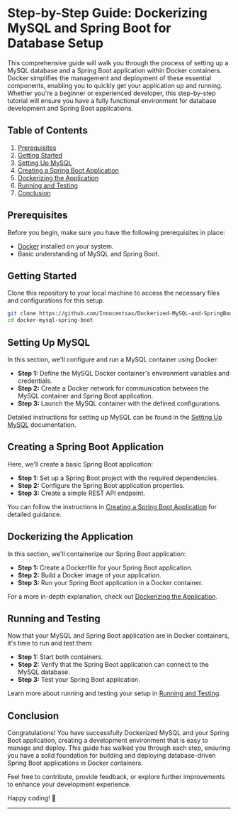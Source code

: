 # Step-by-Step Guide: Dockerizing MySQL and Spring Boot for Database Setup

This comprehensive guide will walk you through the process of setting up a MySQL database and a Spring Boot 
application within Docker containers. Docker simplifies the management and deployment of these essential components, 
enabling you to quickly get your application up and running. Whether you're a beginner or experienced developer, 
this step-by-step tutorial will ensure you have a fully functional environment for database development and Spring Boot applications.

## Table of Contents

1. [Prerequisites](#prerequisites)
2. [Getting Started](#getting-started)
3. [Setting Up MySQL](#setting-up-mysql)
4. [Creating a Spring Boot Application](#creating-a-spring-boot-application)
5. [Dockerizing the Application](#dockerizing-the-application)
6. [Running and Testing](#running-and-testing)
7. [Conclusion](#conclusion)

## Prerequisites

Before you begin, make sure you have the following prerequisites in place:

- [Docker](https://www.docker.com/get-started) installed on your system.
- Basic understanding of MySQL and Spring Boot.

## Getting Started

Clone this repository to your local machine to access the necessary files and configurations for this setup.

```bash
git clone https://github.com/Innocentsax/Dockerized-MySQL-and-SpringBoot-Setup.git
cd docker-mysql-spring-boot
```

## Setting Up MySQL

In this section, we'll configure and run a MySQL container using Docker:

- **Step 1:** Define the MySQL Docker container's environment variables and credentials.
- **Step 2:** Create a Docker network for communication between the MySQL container and Spring Boot application.
- **Step 3:** Launch the MySQL container with the defined configurations.

Detailed instructions for setting up MySQL can be found in the [Setting Up MySQL](./docs/mysql-setup.md) documentation.

## Creating a Spring Boot Application

Here, we'll create a basic Spring Boot application:

- **Step 1:** Set up a Spring Boot project with the required dependencies.
- **Step 2:** Configure the Spring Boot application properties.
- **Step 3:** Create a simple REST API endpoint.

You can follow the instructions in [Creating a Spring Boot Application](./docs/spring-boot-setup.md) for detailed guidance.

## Dockerizing the Application

In this section, we'll containerize our Spring Boot application:

- **Step 1:** Create a Dockerfile for your Spring Boot application.
- **Step 2:** Build a Docker image of your application.
- **Step 3:** Run your Spring Boot application in a Docker container.

For a more in-depth explanation, check out [Dockerizing the Application](./docs/dockerize-app.md).

## Running and Testing

Now that your MySQL and Spring Boot application are in Docker containers, it's time to run and test them:

- **Step 1:** Start both containers.
- **Step 2:** Verify that the Spring Boot application can connect to the MySQL database.
- **Step 3:** Test your Spring Boot application.

Learn more about running and testing your setup in [Running and Testing](./docs/running-and-testing.md).

## Conclusion

Congratulations! You have successfully Dockerized MySQL and your Spring Boot application, creating a development environment 
that is easy to manage and deploy. This guide has walked you through each step, ensuring you have a solid foundation for building 
and deploying database-driven Spring Boot applications in Docker containers.

Feel free to contribute, provide feedback, or explore further improvements to enhance your development experience.

Happy coding! 🚀

---
